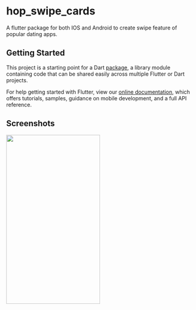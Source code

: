 # hop_swipe_cards

A flutter package for both IOS and Android to create swipe feature of popular dating apps.

## Getting Started

This project is a starting point for a Dart
[package](https://flutter.dev/developing-packages/),
a library module containing code that can be shared easily across
multiple Flutter or Dart projects.

For help getting started with Flutter, view our 
[online documentation](https://flutter.dev/docs), which offers tutorials, 
samples, guidance on mobile development, and a full API reference.


## Screenshots

<img src="/images/hop_card.gif" width="250" height="450"/>

